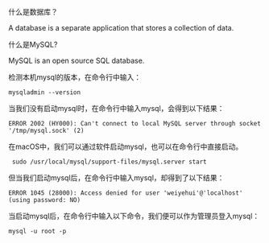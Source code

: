 什么是数据库？

A database is a separate application that stores a collection of data.

什么是MySQL?

MySQL is an open source SQL database.

检测本机mysql的版本，在命令行中输入：

    mysqladmin --version
    
当我们没有启动mysql时，在命令行中输入mysql，会得到以下结果：

    ERROR 2002 (HY000): Can't connect to local MySQL server through socket '/tmp/mysql.sock' (2)
    
在macOS中，我们可以通过软件启动mysql，也可以在命令行中直接启动。

     sudo /usr/local/mysql/support-files/mysql.server start
     
但当我们启动mysql后，在命令行中输入mysql，却得到了以下结果：

    ERROR 1045 (28000): Access denied for user 'weiyehui'@'localhost' (using password: NO)

当启动mysql后，在命令行中输入以下命令，我们便可以作为管理员登入mysql：

    mysql -u root -p
    

